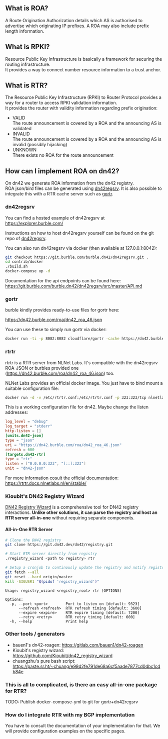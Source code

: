 ## What is ROA?

A Route Origination Authorization details which AS is authorised to advertise which originating IP prefixes. A ROA may also include prefix length information.

## What is RPKI?

Resource Public Key Infrastructure is basically a framework for securing the routing infrastructure.  
It provides a way to connect number resource information to a trust anchor.

## What is RTR?

The Resource Public Key Infrastructure (RPKI) to Router Protocol provides a way for a router to access RPKI validation information.  
It provides the router with validity information regarding prefix origination:  

* VALID  
  The route announcement is covered by a ROA and the announcing AS is validated
* INVALID  
  The route announcement is covered by a ROA and the announcing AS is invalid (possibly hijacking)
* UNKNOWN  
  There exists no ROA for the route announcement

## How can I implement ROA on dn42?

On dn42 we generate ROA information from the dn42 registry.  
ROA json/bird files can be generated using [dn42regsrv](https://git.burble.com/burble.dn42/dn42regsrv).
It is also possible to integrate this with a RTR cache server such as [gortr](https://github.com/cloudflare/gortr).

### dn42regsrv 

You can find a hosted example of dn42regsrv at <https://explorer.burble.com/>

Instructions on how to host dn42regsrv yourself can be found on the git repo of [dn42regsrv](https://git.burble.com/burble.dn42/dn42regsrv). 

You can also run dn42regsrv via docker (then available at 127.0.0.1:8042):
```sh
git checkout https://git.burble.com/burble.dn42/dn42regsrv.git .
cd contrib/docker
./build.sh
docker-compose up -d
```

Documentation for the api endpoints can be found here: <https://git.burble.com/burble.dn42/dn42regsrv/src/master/API.md>

### gortr

burble kindly provides ready-to-use files for gortr here:

<https://dn42.burble.com/roa/dn42_roa_46.json>

You can use these to simply run gortr via docker:

```sh
docker run -ti -p 8082:8082 cloudflare/gortr -cache https://dn42.burble.com/roa/dn42_roa_46.json -verify=false -checktime=false -bind :8082
```

### rtrtr

rtrtr is a RTR server from NLNet Labs. It's compatible with the dn42regsrv ROA-JSON or burbles provided one (https://dn42.burble.com/roa/dn42_roa_46.json) too. 

NLNet Labs provides an official docker image. You just have to bind mount a suitable configuration file:

```sh
docker run -d -v /etc/rtrtr.conf:/etc/rtrtr.conf -p 323:323/tcp nlnetlabs/rtrtr -c /etc/rtrtr.conf
```

This is a working configuration file for dn42. Maybe change the listen addresses:

```conf
log_level = "debug"
log_target = "stderr"
http-listen = []
[units.dn42-json]
type = "json"
uri = "https://dn42.burble.com/roa/dn42_roa_46.json"
refresh = 600
[targets.dn42-rtr]
type = "rtr"
listen = ["0.0.0.0:323", "[::]:323"]
unit = "dn42-json"
```

For more information cosult the official documentation: <https://rtrtr.docs.nlnetlabs.nl/en/stable/>

### Kioubit's DN42 Registry Wizard

[DN42 Registry Wizard](https://github.com/Kioubit/dn42_registry_wizard) is a comprehensive tool for DN42 registry interactions. **Unlike other solutions, it can parse the registry and host an RTR server all-in-one** without requiring separate components.

#### All-in-One RTR Server

```sh
# Clone the DN42 registry
git clone https://git.dn42.dev/dn42/registry.git

# Start RTR server directly from registry
./registry_wizard <path to registry> rtr 

# Setup a cronjob to continously update the registry and notify registry_wizard
git fetch --all
git reset --hard origin/master
kill -SIGUSR1 "$(pidof 'registry_wizard')"
```

```
Usage: registry_wizard <registry_root> rtr [OPTIONS]

Options:
  -p, --port <port>        Port to listen on [default: 9323]
      --refresh <refresh>  RTR refresh timing [default: 3600]
      --expire <expire>    RTR expire timing [default: 7200]
      --retry <retry>      RTR retry timing [default: 600]
  -h, --help               Print help
```

### Other tools / generators
- bauen1's dn42-roagen: <https://gitlab.com/bauen1/dn42-roagen>
- Kioubit's registry wizard: <https://github.com/Kioubit/dn42_registry_wizard>
- chuangzhu's pure bash script: <https://paste.sr.ht/~chuang/e98d2fe791de68a6cf5aade7877cd0dbc1cdb84e>

### This is all to complicated, is there an easy all-in-one package for RTR?

TODO: Publish docker-compose-yml to git for gortr+dn42regsrv

### How do I integrate RTR with my BGP implementation

You have to consult the documentation of your implementation for that. We will provide configuration examples on the specific pages.
